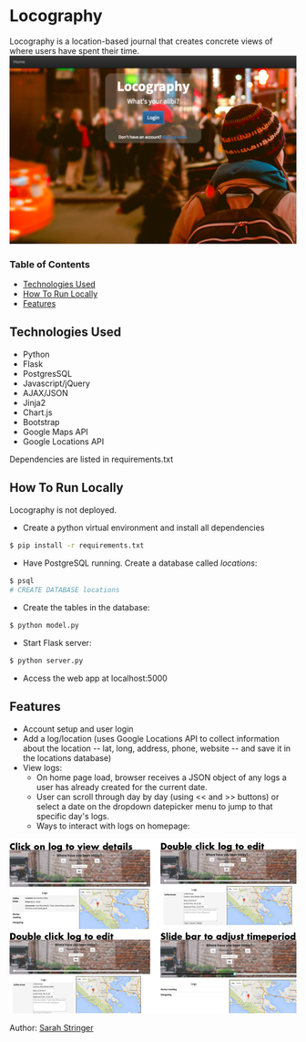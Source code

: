 # Locography
Locography is a location-based journal that creates concrete views of where users have spent their time. 
![Login Page](/static/img/login.png)

### Table of Contents
- [Technologies Used](#tech-used)
- [How To Run Locally](#run-local)
- [Features](#features)

## <a name="tech-used"></a>Technologies Used
- Python
- Flask
- PostgresSQL
- Javascript/jQuery
- AJAX/JSON
- Jinja2
- Chart.js
- Bootstrap
- Google Maps API
- Google Locations API

Dependencies are listed in requirements.txt

## <a name="run-local"></a>How To Run Locally
Locography is not deployed.

- Create a python virtual environment and install all dependencies
```sh
$ pip install -r requirements.txt
```
- Have PostgreSQL running. Create a database called _locations_:
```sh
$ psql
# CREATE DATABASE locations
```
- Create the tables in the database:
```sh
$ python model.py
```
- Start Flask server:
```sh
$ python server.py
```
- Access the web app at localhost:5000

## <a name='features'></a>Features
- Account setup and user login
- Add a log/location (uses Google Locations API to collect information about the location -- lat, long, address, phone, website -- and save it in the locations database)
- View logs:
    * On home page load, browser receives a JSON object of any logs a user has already created for the current date.
    * User can scroll through day by day (using << and >> buttons) or select a date on the dropdown datepicker menu to jump to that specific day's logs.
    * Ways to interact with logs on homepage:

![Homepage](/static/img/homepage.png)


Author: [Sarah Stringer](https://www.linkedin.com/in/sarahstringer)